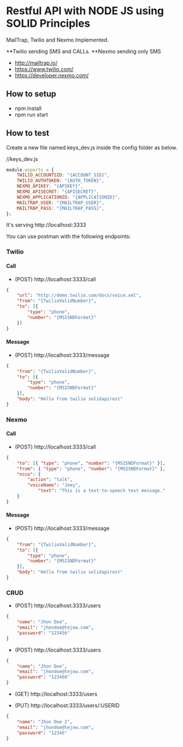 # Restful API with NODE JS using SOLID Principles 

MailTrap, Twilio and Nexmo Implemented.

**Twilio sending SMS and CALLs.
**Nexmo sending only SMS

- http://mailtrap.io/
- https://www.twilio.com/
- https://developer.nexmo.com/


## How to setup

* npm install
* npm run start


## How to test
Create a new file named keys_dev.js inside the config folder as below.

//keys_dev.js
```js
module.exports = {
    TWILIO_ACCOUNTSID: "{ACCOUNT_SID}",
    TWILIO_AUTHTOKEN: "{AUTH_TOKEN}",
    NEXMO_APIKEY: "{APIKEY}",
    NEXMO_APISECRET: "{APISECRET}",
    NEXMO_APPLICATIONID: "{APPLICATIONID}",
    MAILTRAP_USER: "{MAILTRAP_USER}",
    MAILTRAP_PASS: "{MAILTRAP_PASS}",
};
```

It's serving http://localhost:3333

You can use postman with the following endpoints:

### Twilio

#### Call
- (POST) http://localhost:3333/call
```json
{
	"url": "http://demo.twilio.com/docs/voice.xml",
	"from": "{TwilioValidNumber}", 
	"to": [{
		"type": "phone", 
		"number": "{MSISNDFormat}"
	}]
}
```

#### Message
- (POST) http://localhost:3333/message
```json
{
	"from": "{TwilioValidNumber}",
	"to": [{
		"type": "phone", 
		"number": "{MSISNDFormat}"
	}],
	"body": "Hello from twilio solidapirest"
}
```

### Nexmo

#### Call
- (POST) http://localhost:3333/call
```json
{
	"to": [{ "type": "phone", "number": "{MSISNDFormat}" }],
	"from": { "type": "phone", "number": "{MSISNDFormat}" },
	"ncco": {
		"action": "talk",
		"voiceName": "Joey",
    		"text": "This is a text-to-speech test message."
	}
}
```

#### Message
- (POST) http://localhost:3333/message
```json
{
	"from": "{TwilioValidNumber}",
	"to": [{
		"type": "phone", 
		"number": "{MSISNDFormat}"
	}],
	"body": "Hello from twilio solidapirest"
}
```

### CRUD

- (POST) http://localhost:3333/users
```json
{
	"name": "Jhon Doe",
	"email": "jhondoe@tejow.com",
	"password": "123456"
}
```

- (POST) http://localhost:3333/users
```json
{
	"name": "Jhon Doe",
	"email": "jhondoe@tejow.com",
	"password": "123456"
}
```

- (GET) http://localhost:3333/users

- (PUT) http://localhost:3333/users/:USERID
```json
{
	"name": "Jhon Doe 2",
	"email": "jhondoe@tejow.com",
	"password": "12345"
}
```
